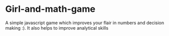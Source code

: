 # Girl-and-math-game
A simple javascript game which improves your flair in numbers and decision making :). It also helps to improve analytical skills 
